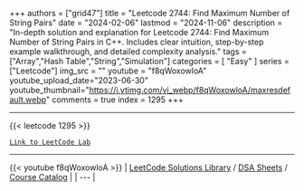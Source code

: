 
+++
authors = ["grid47"]
title = "Leetcode 2744: Find Maximum Number of String Pairs"
date = "2024-02-06"
lastmod = "2024-11-06"
description = "In-depth solution and explanation for Leetcode 2744: Find Maximum Number of String Pairs in C++. Includes clear intuition, step-by-step example walkthrough, and detailed complexity analysis."
tags = ["Array","Hash Table","String","Simulation"]
categories = [
    "Easy"
]
series = ["Leetcode"]
img_src = ""
youtube = "f8qWoxowloA"
youtube_upload_date="2023-06-30"
youtube_thumbnail="https://i.ytimg.com/vi_webp/f8qWoxowloA/maxresdefault.webp"
comments = true
index = 1295
+++



---
{{< leetcode 1295 >}}

[`Link to LeetCode Lab`](https://leetcode.com/problems/find-maximum-number-of-string-pairs/description/)

---
{{< youtube f8qWoxowloA >}}
| [LeetCode Solutions Library](https://grid47.xyz/leetcode/) / [DSA Sheets](https://grid47.xyz/sheets/) / [Course Catalog](https://grid47.xyz/courses/) |
| --- |
